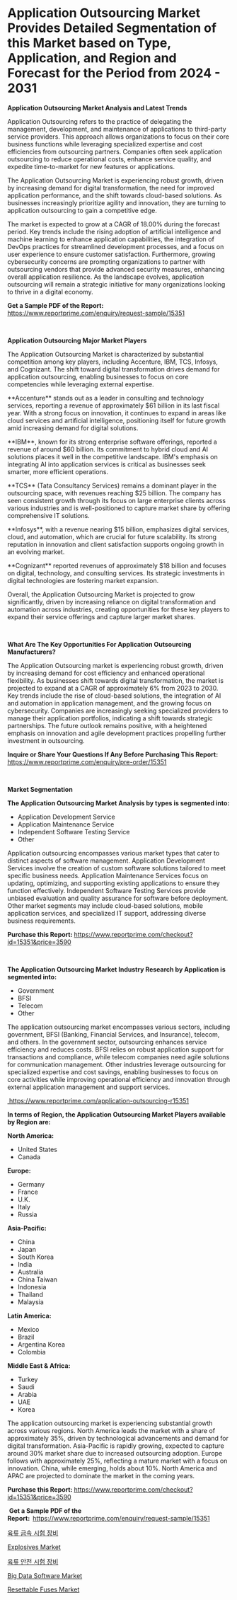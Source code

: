 <p><h1>Application Outsourcing Market Provides Detailed Segmentation of this Market based on Type, Application, and Region and Forecast for the Period from 2024 - 2031</h1></p><p><strong>Application Outsourcing Market Analysis and Latest Trends</strong></p>
<p><p>Application Outsourcing refers to the practice of delegating the management, development, and maintenance of applications to third-party service providers. This approach allows organizations to focus on their core business functions while leveraging specialized expertise and cost efficiencies from outsourcing partners. Companies often seek application outsourcing to reduce operational costs, enhance service quality, and expedite time-to-market for new features or applications.</p><p>The Application Outsourcing Market is experiencing robust growth, driven by increasing demand for digital transformation, the need for improved application performance, and the shift towards cloud-based solutions. As businesses increasingly prioritize agility and innovation, they are turning to application outsourcing to gain a competitive edge. </p><p>The market is expected to grow at a CAGR of 18.00% during the forecast period. Key trends include the rising adoption of artificial intelligence and machine learning to enhance application capabilities, the integration of DevOps practices for streamlined development processes, and a focus on user experience to ensure customer satisfaction. Furthermore, growing cybersecurity concerns are prompting organizations to partner with outsourcing vendors that provide advanced security measures, enhancing overall application resilience. As the landscape evolves, application outsourcing will remain a strategic initiative for many organizations looking to thrive in a digital economy.</p></p>
<p><strong>Get a Sample PDF of the Report:&nbsp;</strong> <a href="https://www.reportprime.com/enquiry/request-sample/15351">https://www.reportprime.com/enquiry/request-sample/15351</a></p>
<p>&nbsp;</p>
<p><strong>Application Outsourcing Major Market Players</strong></p>
<p><p>The Application Outsourcing Market is characterized by substantial competition among key players, including Accenture, IBM, TCS, Infosys, and Cognizant. The shift toward digital transformation drives demand for application outsourcing, enabling businesses to focus on core competencies while leveraging external expertise.</p><p>**Accenture** stands out as a leader in consulting and technology services, reporting a revenue of approximately $61 billion in its last fiscal year. With a strong focus on innovation, it continues to expand in areas like cloud services and artificial intelligence, positioning itself for future growth amid increasing demand for digital solutions.</p><p>**IBM**, known for its strong enterprise software offerings, reported a revenue of around $60 billion. Its commitment to hybrid cloud and AI solutions places it well in the competitive landscape. IBM's emphasis on integrating AI into application services is critical as businesses seek smarter, more efficient operations.</p><p>**TCS** (Tata Consultancy Services) remains a dominant player in the outsourcing space, with revenues reaching $25 billion. The company has seen consistent growth through its focus on large enterprise clients across various industries and is well-positioned to capture market share by offering comprehensive IT solutions.</p><p>**Infosys**, with a revenue nearing $15 billion, emphasizes digital services, cloud, and automation, which are crucial for future scalability. Its strong reputation in innovation and client satisfaction supports ongoing growth in an evolving market.</p><p>**Cognizant** reported revenues of approximately $18 billion and focuses on digital, technology, and consulting services. Its strategic investments in digital technologies are fostering market expansion.</p><p>Overall, the Application Outsourcing Market is projected to grow significantly, driven by increasing reliance on digital transformation and automation across industries, creating opportunities for these key players to expand their service offerings and capture larger market shares.</p></p>
<p>&nbsp;</p>
<p><strong>What Are The Key Opportunities For Application Outsourcing Manufacturers?</strong></p>
<p><p>The Application Outsourcing market is experiencing robust growth, driven by increasing demand for cost efficiency and enhanced operational flexibility. As businesses shift towards digital transformation, the market is projected to expand at a CAGR of approximately 6% from 2023 to 2030. Key trends include the rise of cloud-based solutions, the integration of AI and automation in application management, and the growing focus on cybersecurity. Companies are increasingly seeking specialized providers to manage their application portfolios, indicating a shift towards strategic partnerships. The future outlook remains positive, with a heightened emphasis on innovation and agile development practices propelling further investment in outsourcing.</p></p>
<p><strong>Inquire or Share Your Questions If Any Before Purchasing This Report:</strong> <a href="https://www.reportprime.com/enquiry/pre-order/15351">https://www.reportprime.com/enquiry/pre-order/15351</a></p>
<p>&nbsp;</p>
<p><strong>Market Segmentation</strong></p>
<p><strong>The Application Outsourcing Market Analysis by types is segmented into:</strong></p>
<p><ul><li>Application Development Service</li><li>Application Maintenance Service</li><li>Independent Software Testing Service</li><li>Other</li></ul></p>
<p><p>Application outsourcing encompasses various market types that cater to distinct aspects of software management. Application Development Services involve the creation of custom software solutions tailored to meet specific business needs. Application Maintenance Services focus on updating, optimizing, and supporting existing applications to ensure they function effectively. Independent Software Testing Services provide unbiased evaluation and quality assurance for software before deployment. Other market segments may include cloud-based solutions, mobile application services, and specialized IT support, addressing diverse business requirements.</p></p>
<p><strong>Purchase this Report:&nbsp;</strong><a href="https://www.reportprime.com/checkout?id=15351&price=3590">https://www.reportprime.com/checkout?id=15351&price=3590</a></p>
<p>&nbsp;</p>
<p><strong>The Application Outsourcing Market Industry Research by Application is segmented into:</strong></p>
<p><ul><li>Government</li><li>BFSI</li><li>Telecom</li><li>Other</li></ul></p>
<p><p>The application outsourcing market encompasses various sectors, including government, BFSI (Banking, Financial Services, and Insurance), telecom, and others. In the government sector, outsourcing enhances service efficiency and reduces costs. BFSI relies on robust application support for transactions and compliance, while telecom companies need agile solutions for communication management. Other industries leverage outsourcing for specialized expertise and cost savings, enabling businesses to focus on core activities while improving operational efficiency and innovation through external application management and support services.</p></p>
<p><a href="https://www.reportprime.com/application-outsourcing-r15351">&nbsp;https://www.reportprime.com/application-outsourcing-r15351</a></p>
<p><strong>In terms of Region, the Application Outsourcing Market Players available by Region are:</strong></p>
<p>
    <p> <strong> North America: </strong>
        <ul>
            <li>United States</li>
            <li>Canada</li>
        </ul>
        </p> 
    <p> <strong> Europe: </strong>
        <ul>
            <li>Germany</li>
            <li>France</li>
            <li>U.K.</li>
            <li>Italy</li>
            <li>Russia</li>
        </ul>
        </p> 
    <p> <strong> Asia-Pacific: </strong>
        <ul>
            <li>China</li>
            <li>Japan</li>
            <li>South Korea</li>
            <li>India</li>
            <li>Australia</li>
            <li>China Taiwan</li>
            <li>Indonesia</li>
            <li>Thailand</li>
            <li>Malaysia</li>
        </ul>
        </p> 
    <p> <strong> Latin America: </strong>
        <ul>
            <li>Mexico</li>
            <li>Brazil</li>
            <li>Argentina Korea</li>
            <li>Colombia</li>
        </ul>
        </p> 
    <p> <strong> Middle East & Africa: </strong>
        <ul>
            <li>Turkey</li>
            <li>Saudi</li>
            <li>Arabia</li>
            <li>UAE</li>
            <li>Korea</li>
        </ul>
    </p>
    </p>
<p><p>The application outsourcing market is experiencing substantial growth across various regions. North America leads the market with a share of approximately 35%, driven by technological advancements and demand for digital transformation. Asia-Pacific is rapidly growing, expected to capture around 30% market share due to increased outsourcing adoption. Europe follows with approximately 25%, reflecting a mature market with a focus on innovation. China, while emerging, holds about 10%. North America and APAC are projected to dominate the market in the coming years.</p></p>
<p><strong>Purchase this Report: </strong><a href="https://www.reportprime.com/checkout?id=15351&price=3590">https://www.reportprime.com/checkout?id=15351&price=3590</a></p>
<p>&nbsp;<strong>Get a Sample PDF of the Report:&nbsp;&nbsp;</strong><a href="https://www.reportprime.com/enquiry/request-sample/15351">https://www.reportprime.com/enquiry/request-sample/15351</a></p>
<p><strong></strong></p>
<p><p><a href="https://medium.com/@dazmoore2010_16676/%EC%84%B8%EA%B3%84-meat-metal-testing-equipment-market-%EC%9D%80-2024%EC%97%90%EC%84%9C-2031%EB%A1%9C-%EC%97%B0%ED%8F%89%EA%B7%A0-%EC%A6%9D%EA%B0%80%EC%9C%A8%EC%9D%84-%EB%B3%B4%EC%9D%BC-%EA%B2%83%EC%9C%BC%EB%A1%9C-%EC%98%88%EC%83%81%EB%90%A9%EB%8B%88%EB%8B%A4-b242d6d93a37">육류 금속 시험 장비</a></p><p><a href="https://www.linkedin.com/pulse/global-explosives-market-opportunities-challenges2024--qdfaf?trackingId=O78Wz5jsSwCNfgN20sktRg%3D%3D">Explosives Market</a></p><p><a href="https://medium.com/@dazmoore2010_16676/meat-safety-testing-equipment-market-%EC%9D%98-%EA%B8%80%EB%A1%9C%EB%B2%8C-%EC%8B%9C%EC%9E%A5-%EA%B0%9C%EC%9A%94%EB%8A%94-%EC%A0%84-%EC%84%B8%EA%B3%84-%EB%B0%8F-%EC%A3%BC%EC%9A%94-%EC%8B%9C%EC%9E%A5%EC%9D%98-%EC%82%B0%EC%97%85%EC%97%90-%EC%98%81%ED%96%A5%EC%9D%84-%EB%AF%B8%EC%B9%98%EB%8A%94-%EC%A3%BC%EC%9A%94-%ED%8A%B8%EB%A0%8C%EB%93%9C%EC%97%90-%EB%8C%80%ED%95%9C-%EB%8F%85%ED%8A%B9%ED%95%9C-%EA%B4%80%EC%A0%90%EC%9D%84-a460f8e3b490">육류 안전 시험 장비</a></p><p><a href="https://github.com/mahnoor2003/Market-Research-Report-List-6/blob/main/big-data-software-market.md">Big Data Software Market</a></p><p><a href="https://medium.com/@sofie-mulder/the-resettable-fuses-market-has-grown-significantly-as-a-result-of-several-important-causes-bf9dd86df568">Resettable Fuses Market</a></p></p>